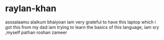 # raylan-khan
asssalaamu alaikum bhaiyoan 
iam very grateful to have this laptop which i got this from my dad 
iam trying to learn the basics of this language,
iam sry ,myself pathan roshan zameer 
